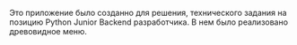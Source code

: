 Это приложение было созданно для решения, технического задания на позицию Python Junior Backend разработчика. В нем было реализовано древовидное меню.
